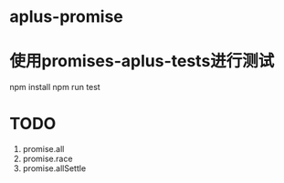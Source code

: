 # aplus-promise

# 使用promises-aplus-tests进行测试
npm install
npm run test

# TODO
1. promise.all
2. promise.race
3. promise.allSettle

